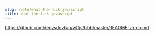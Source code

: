 ```yaml
---
slug: /note/what-the-fuck-javascript
title: what the fuck javascript
---
```

https://github.com/denysdovhan/wtfjs/blob/master/README-zh-cn.md
